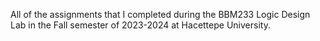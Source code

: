 All of the assignments that I completed during the BBM233 Logic Design Lab in the Fall semester of 2023-2024 at Hacettepe University.
